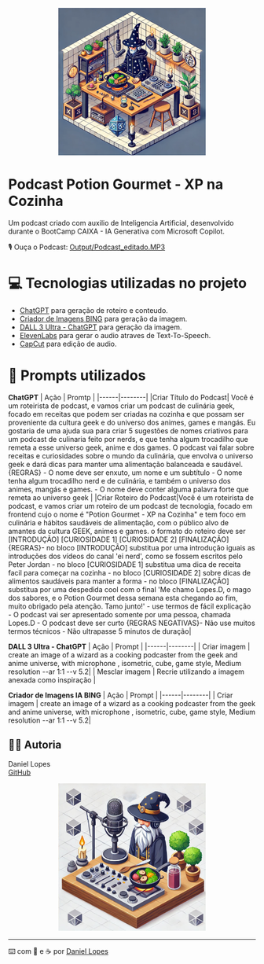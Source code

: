 <p align="center">
<img 
    src="./assets/cover.webp"
    width="300"
/>
</p>



# Podcast Potion Gourmet - XP na Cozinha


Um podcast criado com auxilio de Inteligencia Artificial, desenvolvido durante o BootCamp CAIXA - IA Generativa com Microsoft Copilot. 

🎙️ Ouça o Podcast: [Output/Podcast_editado.MP3](https://github.com/LopesD92/Podcast-Potion-Gourmet---XP-na-cozinha---Projeto-de-IA/blob/main/output/Podcast%20Potion-Gourmet%20-%20Level%201.mp3)


# 💻 Tecnologias utilizadas no projeto


- [ChatGPT](https://chatgpt.com/) para geração de roteiro e conteudo.
- [Criador de Imagens BING](https://www.bing.com/images/create?FORM=GDPCLS) para geração da imagem.
- [DALL 3 Ultra - ChatGPT](https://chatgpt.com/g/g-T0cSa59Fg-dall-3-ultra) para geração da imagem.
- [ElevenLabs](https://elevenlabs.io/app/home) para gerar o audio atraves de Text-To-Speech.
- [CapCut](https://www.capcut.com/pt-br/) para edição de audio.


# 🧠 Prompts utilizados


**ChatGPT**
| Ação | Promtp |
|------|--------|
|Criar Título do Podcast| Você é um roteirista de podcast, e vamos criar um podcast de culinária geek, focado em receitas que podem ser criadas na cozinha e que possam ser proveniente da cultura geek e do universo dos animes, games e mangás. Eu gostaria de uma ajuda sua para criar 5 sugestões de nomes criativos para um podcast de culinaria feito por nerds, e que tenha algum trocadilho que remeta a esse universo geek, anime e dos games. O podcast vai falar sobre receitas e curiosidades sobre o mundo da culinária, que envolva o universo geek e dará dicas para manter uma alimentação balanceada e saudável. {REGRAS} - O nome deve ser enxuto, um nome e um subtítulo - O nome tenha algum trocadilho nerd e de culinária, e também o universo dos animes, mangás e games. - O nome deve conter alguma palavra forte que remeta ao universo geek |
|Criar Roteiro do Podcast|Você é um roteirista de podcast, e vamos criar um  roteiro de um podcast de tecnologia, focado em frontend cujo o nome é "Potion Gourmet - XP na Cozinha" e tem foco em culinária e hábitos saudáveis de alimentação, com o público alvo de amantes da cultura GEEK, animes e games. o formato do roteiro deve ser [INTRODUÇÃO] [CURIOSIDADE 1] [CURIOSIDADE 2] [FINALIZAÇÃO] {REGRAS}- no bloco [INTRODUÇÃO] substitua por uma introdução iguais as introduções dos vídeos do canal 'ei nerd', como se fossem escritos pelo Peter Jordan - no bloco [CURIOSIDADE 1] substitua uma dica de receita facil para começar na cozinha - no bloco [CURIOSIDADE 2] sobre dicas de alimentos saudáveis para manter a forma  - no bloco [FINALIZAÇÃO] substitua por uma despedida cool com o final 'Me chamo Lopes.D, o mago dos sabores, e o Potion Gourmet dessa semana esta chegando ao fim, muito obrigado pela atenção. Tamo junto!' - use termos de fácil explicação - O podcast vai ser apresentado somente por uma pessoa, chamada Lopes.D  - O podcast deve ser curto {REGRAS NEGATIVAS}- Não use muitos termos técnicos - Não ultrapasse 5 minutos de duração|

**DALL 3 Ultra - ChatGPT**
| Ação | Prompt |
|------|--------|
| Criar imagem | create an image of a wizard as a cooking podcaster from the geek and anime universe, with microphone , isometric, cube, game style, Medium resolution  --ar 1:1 --v 5.2|
| Mesclar imagem | Recrie utilizando a imagem anexada como inspiração |

**Criador de Imagens IA BING**
| Ação | Prompt |
|------|--------|
| Criar imagem | create an image of a wizard as a cooking podcaster from the geek and anime universe, with microphone , isometric, cube, game style, Medium resolution  --ar 1:1 --v 5.2|


## 👨‍💻 Autoria

<p align="center">
    
Daniel Lopes  
[GitHub](https://github.com/LopesD92) 
    
</p>



<p align="center">
<img 
    src="./assets/cover2.jpg"
    width="300"
/>
</p>




---

⌨️ com 💜 e :coffee: por [Daniel Lopes](https://github.com/LopesD92) 
